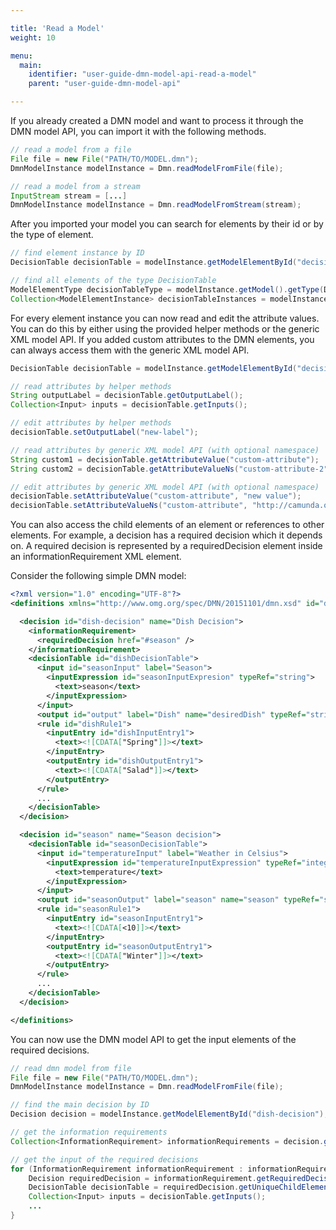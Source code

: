```yaml
---

title: 'Read a Model'
weight: 10

menu:
  main:
    identifier: "user-guide-dmn-model-api-read-a-model"
    parent: "user-guide-dmn-model-api"

---
```



If you already created a DMN model and want to process it through the DMN model API, you can import it with the
following methods.

```java
// read a model from a file
File file = new File("PATH/TO/MODEL.dmn");
DmnModelInstance modelInstance = Dmn.readModelFromFile(file);

// read a model from a stream
InputStream stream = [...]
DmnModelInstance modelInstance = Dmn.readModelFromStream(stream);
```

After you imported your model you can search for elements by their id or by the type of element.

```java
// find element instance by ID
DecisionTable decisionTable = modelInstance.getModelElementById("decisionTable1");

// find all elements of the type DecisionTable
ModelElementType decisionTableType = modelInstance.getModel().getType(DecisionTable.class);
Collection<ModelElementInstance> decisionTableInstances = modelInstance.getModelElementsByType(decisionTableType);
```

For every element instance you can now read and edit the attribute values. You can do this by either using the provided
helper methods or the generic XML model API. If you added custom attributes to the DMN elements, you can
always access them with the generic XML model API.

```java
DecisionTable decisionTable = modelInstance.getModelElementById("decisionTable1");

// read attributes by helper methods
String outputLabel = decisionTable.getOutputLabel();
Collection<Input> inputs = decisionTable.getInputs();

// edit attributes by helper methods
decisionTable.setOutputLabel("new-label");

// read attributes by generic XML model API (with optional namespace)
String custom1 = decisionTable.getAttributeValue("custom-attribute");
String custom2 = decisionTable.getAttributeValueNs("custom-attribute-2", "http://camunda.org/custom");

// edit attributes by generic XML model API (with optional namespace)
decisionTable.setAttributeValue("custom-attribute", "new value");
decisionTable.setAttributeValueNs("custom-attribute", "http://camunda.org/custom", "new value");
```

You can also access the child elements of an element or references to other elements. For example, 
a decision has a required decision which it depends on. 
A required decision is represented by a requiredDecision element inside an informationRequirement XML element.

Consider the following simple DMN model:

```xml
<?xml version="1.0" encoding="UTF-8"?>
<definitions xmlns="http://www.omg.org/spec/DMN/20151101/dmn.xsd" id="dish" name="Dish" namespace="test-drd-2">

  <decision id="dish-decision" name="Dish Decision">
    <informationRequirement>
      <requiredDecision href="#season" />
    </informationRequirement>
    <decisionTable id="dishDecisionTable">
      <input id="seasonInput" label="Season">
        <inputExpression id="seasonInputExpresion" typeRef="string">
          <text>season</text>
        </inputExpression>
      </input>
      <output id="output" label="Dish" name="desiredDish" typeRef="string"/>
      <rule id="dishRule1">
        <inputEntry id="dishInputEntry1">
          <text><![CDATA["Spring"]]></text>
        </inputEntry>
        <outputEntry id="dishOutputEntry1">
          <text><![CDATA["Salad"]]></text>
        </outputEntry>
      </rule>
      ...
    </decisionTable>
  </decision>

  <decision id="season" name="Season decision">
    <decisionTable id="seasonDecisionTable">
      <input id="temperatureInput" label="Weather in Celsius">
        <inputExpression id="temperatureInputExpression" typeRef="integer">
          <text>temperature</text>
        </inputExpression>
      </input>
      <output id="seasonOutput" label="season" name="season" typeRef="string" />
      <rule id="seasonRule1">
        <inputEntry id="seasonInputEntry1">
          <text><![CDATA[<10]]></text>
        </inputEntry>
        <outputEntry id="seasonOutputEntry1">
          <text><![CDATA["Winter"]]></text>
        </outputEntry>
      </rule>
      ...
    </decisionTable>
  </decision>

</definitions>
```

You can now use the DMN model API to get the input elements of the required decisions.

```java
// read dmn model from file
File file = new File("PATH/TO/MODEL.dmn");
DmnModelInstance modelInstance = Dmn.readModelFromFile(file);

// find the main decision by ID
Decision decision = modelInstance.getModelElementById("dish-decision");

// get the information requirements
Collection<InformationRequirement> informationRequirements = decision.getInformationRequirements();

// get the input of the required decisions
for (InformationRequirement informationRequirement : informationRequirements) {
	Decision requiredDecision = informationRequirement.getRequiredDecision();
	DecisionTable decisionTable = requiredDecision.getUniqueChildElementByType(DecisionTable.class);
	Collection<Input> inputs = decisionTable.getInputs();
	...
}
```

